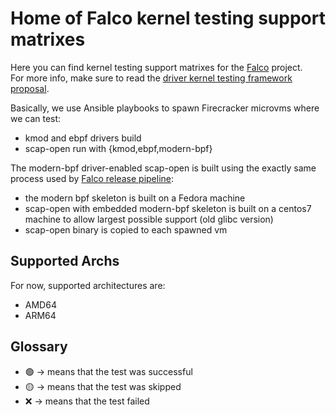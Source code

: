 # Home of Falco kernel testing support matrixes

Here you can find kernel testing support matrixes for the [Falco](https://falco.org/) project.  
For more info, make sure to read the [driver kernel testing framework proposal](https://github.com/falcosecurity/libs/blob/master/proposals/20230530-driver-kernel-testing-framework.md).  

Basically, we use Ansible playbooks to spawn Firecracker microvms where we can test:  

* kmod and ebpf drivers build
* scap-open run with {kmod,ebpf,modern-bpf}

The modern-bpf driver-enabled scap-open is built using the exactly same process used by [Falco release pipeline](https://github.com/falcosecurity/falco/blob/master/.github/workflows/reusable_build_packages.yaml#L15):   

* the modern bpf skeleton is built on a Fedora machine
* scap-open with embedded modern-bpf skeleton is built on a centos7 machine to allow largest possible support (old glibc version)
* scap-open binary is copied to each spawned vm

## Supported Archs

For now, supported architectures are:  

* AMD64
* ARM64

## Glossary

* 🟢 -> means that the test was successful
* 🟡 -> means that the test was skipped
* ❌ -> means that the test failed


